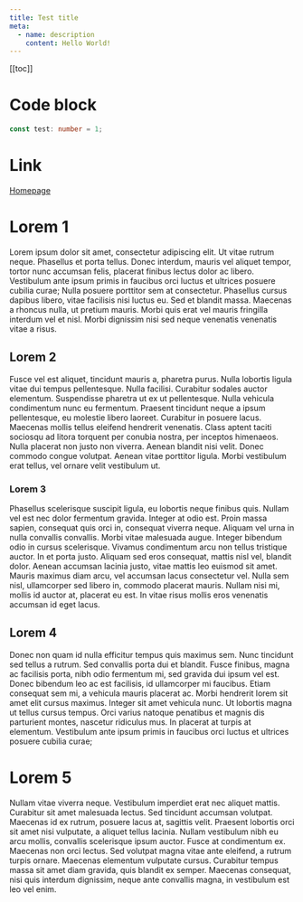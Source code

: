 ```yaml
---
title: Test title
meta:
  - name: description
    content: Hello World!
---
```


[[toc]]

# Code block

```typescript
const test: number = 1;
```

# Link

[Homepage](/)

# Lorem 1

Lorem ipsum dolor sit amet, consectetur adipiscing elit. Ut vitae rutrum neque. Phasellus et porta tellus. Donec interdum, mauris vel aliquet tempor, tortor nunc accumsan felis, placerat finibus lectus dolor ac libero. Vestibulum ante ipsum primis in faucibus orci luctus et ultrices posuere cubilia curae; Nulla posuere porttitor sem at consectetur. Phasellus cursus dapibus libero, vitae facilisis nisi luctus eu. Sed et blandit massa. Maecenas a rhoncus nulla, ut pretium mauris. Morbi quis erat vel mauris fringilla interdum vel et nisl. Morbi dignissim nisi sed neque venenatis venenatis vitae a risus.

## Lorem 2

Fusce vel est aliquet, tincidunt mauris a, pharetra purus. Nulla lobortis ligula vitae dui tempus pellentesque. Nulla facilisi. Curabitur sodales auctor elementum. Suspendisse pharetra ut ex ut pellentesque. Nulla vehicula condimentum nunc eu fermentum. Praesent tincidunt neque a ipsum pellentesque, eu molestie libero laoreet. Curabitur in posuere lacus. Maecenas mollis tellus eleifend hendrerit venenatis. Class aptent taciti sociosqu ad litora torquent per conubia nostra, per inceptos himenaeos. Nulla placerat non justo non viverra. Aenean blandit nisi velit. Donec commodo congue volutpat. Aenean vitae porttitor ligula. Morbi vestibulum erat tellus, vel ornare velit vestibulum ut.

### Lorem 3

Phasellus scelerisque suscipit ligula, eu lobortis neque finibus quis. Nullam vel est nec dolor fermentum gravida. Integer at odio est. Proin massa sapien, consequat quis orci in, consequat viverra neque. Aliquam vel urna in nulla convallis convallis. Morbi vitae malesuada augue. Integer bibendum odio in cursus scelerisque. Vivamus condimentum arcu non tellus tristique auctor. In et porta justo. Aliquam sed eros consequat, mattis nisl vel, blandit dolor. Aenean accumsan lacinia justo, vitae mattis leo euismod sit amet. Mauris maximus diam arcu, vel accumsan lacus consectetur vel. Nulla sem nisl, ullamcorper sed libero in, commodo placerat mauris. Nullam nisi mi, mollis id auctor at, placerat eu est. In vitae risus mollis eros venenatis accumsan id eget lacus.

## Lorem 4

Donec non quam id nulla efficitur tempus quis maximus sem. Nunc tincidunt sed tellus a rutrum. Sed convallis porta dui et blandit. Fusce finibus, magna ac facilisis porta, nibh odio fermentum mi, sed gravida dui ipsum vel est. Donec bibendum leo ac est facilisis, id ullamcorper mi faucibus. Etiam consequat sem mi, a vehicula mauris placerat ac. Morbi hendrerit lorem sit amet elit cursus maximus. Integer sit amet vehicula nunc. Ut lobortis magna ut tellus cursus tempus. Orci varius natoque penatibus et magnis dis parturient montes, nascetur ridiculus mus. In placerat at turpis at elementum. Vestibulum ante ipsum primis in faucibus orci luctus et ultrices posuere cubilia curae;

# Lorem 5

Nullam vitae viverra neque. Vestibulum imperdiet erat nec aliquet mattis. Curabitur sit amet malesuada lectus. Sed tincidunt accumsan volutpat. Maecenas id ex rutrum, posuere lacus at, sagittis velit. Praesent lobortis orci sit amet nisi vulputate, a aliquet tellus lacinia. Nullam vestibulum nibh eu arcu mollis, convallis scelerisque ipsum auctor. Fusce at condimentum ex. Maecenas non orci lectus. Sed volutpat magna vitae ante eleifend, a rutrum turpis ornare. Maecenas elementum vulputate cursus. Curabitur tempus massa sit amet diam gravida, quis blandit ex semper. Maecenas consequat, nisi quis interdum dignissim, neque ante convallis magna, in vestibulum est leo vel enim.

